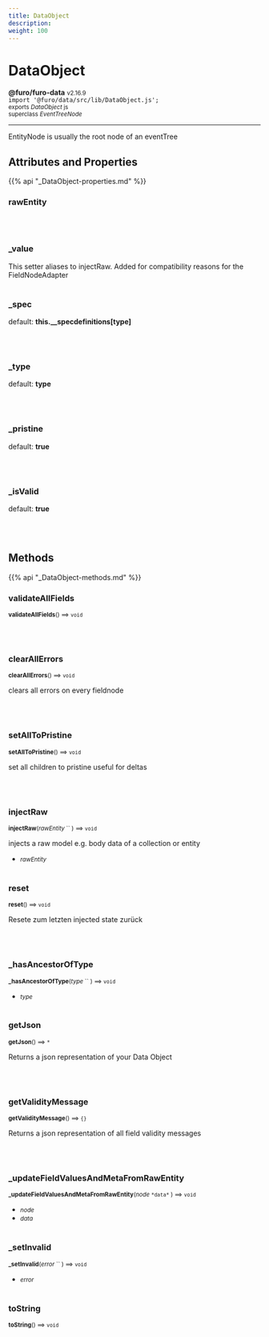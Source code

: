 ```yaml
---
title: DataObject
description: 
weight: 100
---
```


# DataObject

**@furo/furo-data** <small>v2.16.9</small>
<br>`import '@furo/data/src/lib/DataObject.js';`<small>
<br>exports *DataObject* js
<br>superclass *EventTreeNode*</small>


****

EntityNode is usually the root node of an eventTree

## Attributes and Properties
{{% api "_DataObject-properties.md" %}}









### **rawEntity**
</small>


<br><br>

### **_value**
</small>

This setter aliases to injectRaw. Added for compatibility reasons for the FieldNodeAdapter
<br><br>












### **_spec**
default: **this.__specdefinitions[type]**</small>


<br><br>

### **_type**
default: **type**</small>


<br><br>

### **_pristine**
default: **true**</small>


<br><br>

### **_isValid**
default: **true**</small>


<br><br>



## Methods
{{% api "_DataObject-methods.md" %}}


### **validateAllFields**
<small>**validateAllFields**() ⟹ `void`</small>



<br><br>

### **clearAllErrors**
<small>**clearAllErrors**() ⟹ `void`</small>

clears all errors on every fieldnode

<br><br>

### **setAllToPristine**
<small>**setAllToPristine**() ⟹ `void`</small>

set all children to pristine
useful for deltas

<br><br>

### **injectRaw**
<small>**injectRaw**(*rawEntity* `` ) ⟹ `void`</small>

injects a raw model e.g. body data of a collection or entity

- <small>*rawEntity* </small>
<br><br>

### **reset**
<small>**reset**() ⟹ `void`</small>

Resete zum letzten injected state zurück

<br><br>

### **_hasAncestorOfType**
<small>**_hasAncestorOfType**(*type* `` ) ⟹ `void`</small>



- <small>*type* </small>
<br><br>




### **getJson**
<small>**getJson**() ⟹ `*`</small>

Returns a json representation of your Data Object

<br><br>

### **getValidityMessage**
<small>**getValidityMessage**() ⟹ `{}`</small>

Returns a json representation of all field validity messages

<br><br>

### **_updateFieldValuesAndMetaFromRawEntity**
<small>**_updateFieldValuesAndMetaFromRawEntity**(*node* `` *data* `` ) ⟹ `void`</small>



- <small>*node* </small>
- <small>*data* </small>
<br><br>


### **_setInvalid**
<small>**_setInvalid**(*error* `` ) ⟹ `void`</small>



- <small>*error* </small>
<br><br>



### **toString**
<small>**toString**() ⟹ `void`</small>



<br><br>






